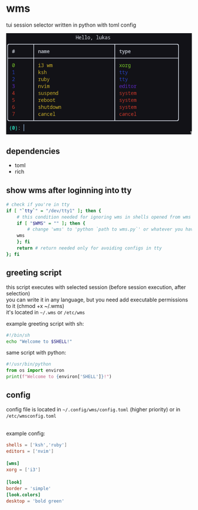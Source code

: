# wms

tui session selector written in python with toml config

<img src="screenshot.png"/>

## dependencies

* toml
* rich

## show wms after loginning into tty

```sh
# check if you're in tty
if [ "`tty`" = "/dev/tty1" ]; then {
	# this condition needed for ignoring wms in shells opened from wms
	if [ "$WMS" = "" ]; then {
		# change 'wms' to 'python `path to wms.py`' or whatever you have wms
  	wms
	}; fi
	return # return needed only for avoiding configs in tty
}; fi
```

## greeting script

this script executes with selected session (before session execution, after selection)<br/>
you can write it in any language, but you need add executable permissions to it (chmod +x ~/.wms)<br/>
it's located in `~/.wms` or `/etc/wms`<br/>

example greeting script with sh:
```sh
#!/bin/sh
echo "Welcome to $SHELL!"
```
same script with python:
```py
#!/usr/bin/python
from os import environ
print(f"Welcome to {environ['SHELL']}!")
```

## config

config file is located in `~/.config/wms/config.toml` (higher priority)
or in `/etc/wmsconfig.toml`<br/>
<br/>

example config:
```toml
shells = ['ksh','ruby']
editors = ['nvim']

[wms]
xorg = ['i3']

[look]
border = 'simple'
[look.colors]
desktop = 'bold green'
```
